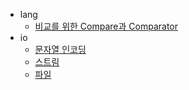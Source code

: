 - lang
    - [비교를 위한 Compare과 Comparator](./src/main/java/org/example/lang/compare/README.md)
- io
    - [문자열 인코딩](./src/main/java/org/example/io/encoding/README.md)
    - [스트림](./src/main/java/org/example/io/iostream/README.md)
    - [파일](./src/main/java/org/example/io/fileio/README.md)